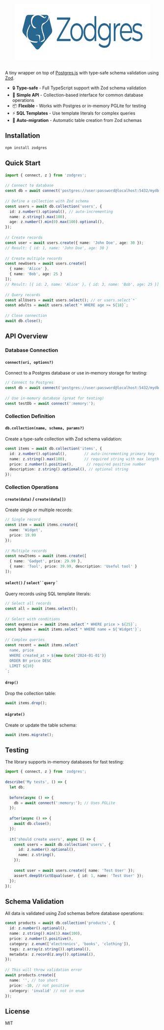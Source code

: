 
<div align="center">
<img width="440" height="180" alt="Zod + Postgres" src="https://github.com/endel/zodgres/blob/main/zodgres.png?raw=1">
<br />
<br />
</div>

A tiny wrapper on top of [Postgres.js](https://github.com/porsager/postgres) with type-safe schema validation using [Zod](https://github.com/colinhacks/zod/).

- 🔒 **Type-safe** - Full TypeScript support with Zod schema validation
- 🚀 **Simple API** - Collection-based interface for common database operations
- 📦 **Flexible** - Works with Postgres or in-memory PGLite for testing
- ⚡ **SQL Templates** - Use template literals for complex queries
- 🔄 **Auto-migration** - Automatic table creation from Zod schemas

## Installation

```bash
npm install zodgres
```

## Quick Start

```typescript
import { connect, z } from 'zodgres';

// Connect to database
const db = await connect('postgres://user:password@localhost:5432/mydb');

// Define a collection with Zod schema
const users = await db.collection('users', {
  id: z.number().optional(), // auto-incrementing
  name: z.string().max(100),
  age: z.number().min(0).max(100).optional(),
});

// Create records
const user = await users.create({ name: 'John Doe', age: 30 });
// Result: { id: 1, name: 'John Doe', age: 30 }

// Create multiple records
const newUsers = await users.create([
  { name: 'Alice' },
  { name: 'Bob', age: 25 }
]);
// Result: [{ id: 2, name: 'Alice' }, { id: 3, name: 'Bob', age: 25 }]

// Query records
const allUsers = await users.select(); // or users.select`*`
const adults = await users.select`* WHERE age >= ${18}`;

// Close connection
await db.close();
```

## API Overview

### Database Connection

#### `connect(uri, options?)`

Connect to a Postgres database or use in-memory storage for testing:

```typescript
// Connect to Postgres
const db = await connect('postgres://user:password@localhost:5432/mydb');

// Use in-memory database (great for testing)
const testDb = await connect(':memory:');
```

### Collection Definition

#### `db.collection(name, schema, params?)`

Create a type-safe collection with Zod schema validation:

```typescript
const items = await db.collection('items', {
  id: z.number().optional(),        // auto-incrementing primary key
  name: z.string().max(100),        // required string with max length
  price: z.number().positive(),      // required positive number
  description: z.string().optional(), // optional string
});
```

### Collection Operations

#### `create(data)` / `create(data[])`

Create single or multiple records:

```typescript
// Single record
const item = await items.create({
  name: 'Widget',
  price: 19.99
});

// Multiple records
const newItems = await items.create([
  { name: 'Gadget', price: 29.99 },
  { name: 'Tool', price: 39.99, description: 'Useful tool' }
]);
```

#### `select()` / `select``query` `

Query records using SQL template literals:

```typescript
// Select all records
const all = await items.select();

// Select with conditions
const expensive = await items.select`* WHERE price > ${25}`;
const byName = await items.select`* WHERE name = ${'Widget'}`;

// Complex queries
const recent = await items.select`
  name, price
  WHERE created_at > ${new Date('2024-01-01')}
  ORDER BY price DESC
  LIMIT ${10}
`;
```

#### `drop()`

Drop the collection table:

```typescript
await items.drop();
```

#### `migrate()`

Create or update the table schema:

```typescript
await items.migrate();
```

## Testing

The library supports in-memory databases for fast testing:

```typescript
import { connect, z } from 'zodgres';

describe('My tests', () => {
  let db;

  before(async () => {
    db = await connect(':memory:'); // Uses PGLite
  });

  after(async () => {
    await db.close();
  });

  it('should create users', async () => {
    const users = await db.collection('users', {
      id: z.number().optional(),
      name: z.string(),
    });

    const user = await users.create({ name: 'Test User' });
    assert.deepStrictEqual(user, { id: 1, name: 'Test User' });
  });
});
```

## Schema Validation

All data is validated using Zod schemas before database operations:

```typescript
const products = await db.collection('products', {
  id: z.number().optional(),
  name: z.string().min(1).max(100),
  price: z.number().positive(),
  category: z.enum(['electronics', 'books', 'clothing']),
  tags: z.array(z.string()).optional(),
  metadata: z.record(z.any()).optional(),
});

// This will throw validation error
await products.create({
  name: '', // too short
  price: -10, // not positive
  category: 'invalid' // not in enum
});
```

## License

MIT
